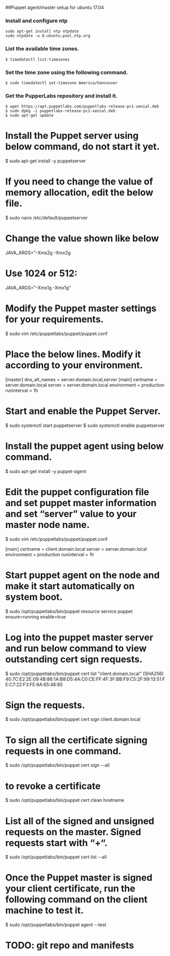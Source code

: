 ##Puppet agent/master setup for ubuntu 17.04

### Install and configure ntp
```
sudo apt-get install ntp ntpdate
sudo ntpdate -u 0.ubuntu.pool.ntp.org
```

### List the available time zones.
```
$ timedatectl list-timezones
```

### Set the time zone using the following command.
```
$ sudo timedatectl set-timezone America/Vancouver
```

### Get the PupperLabs repository and install it.
```
$ wget https://apt.puppetlabs.com/puppetlabs-release-pc1-xenial.deb
$ sudo dpkg -i puppetlabs-release-pc1-xenial.deb
$ sudo apt-get update
```

# Install the Puppet server using below command, do not start it yet.
$ sudo apt-get install -y puppetserver

# If you need to change the value of memory allocation, edit the below file.
$ sudo nano /etc/default/puppetserver

# Change the value shown like below
JAVA_ARGS="-Xms2g -Xmx2g

# Use 1024 or 512:
JAVA_ARGS="-Xms1g -Xmx1g"

# Modify the Puppet master settings for your requirements.
$ sudo vim /etc/puppetlabs/puppet/puppet.conf

# Place the below lines. Modify it according to your environment.
[master]
dns_alt_names = server.domain.local,server
[main]
certname = server.domain.local
server = server.domain.local
environment = production
runinterval = 1h

# Start and enable the Puppet Server.
$ sudo systemctl start puppetserver
$ sudo systemctl enable puppetserver

# Install the puppet agent using below command.
$ sudo apt-get install -y puppet-agent

# Edit the puppet configuration file and set puppet master information and set “server” value to your master node name.
$ sudo vim /etc/puppetlabs/puppet/puppet.conf

[main]
certname = client.domain.local
server = server.domain.local
environment = production
runinterval = 1h

# Start puppet agent on the node and make it start automatically on system boot.
$ sudo /opt/puppetlabs/bin/puppet resource service puppet ensure=running enable=true

# Log into the puppet master server and run below command to view outstanding cert sign requests.
$ sudo /opt/puppetlabs/bin/puppet cert list
"client.domain.local" (SHA256) 40:7C:E2:2E:09:4B:86:1A:B8:D5:4A:C0:CE:FF:4F:3F:BB:F9:C5:2F:99:13:51:FE:C7:22:F3:FE:6A:65:48:85

# Sign the requests.
$ sudo /opt/puppetlabs/bin/puppet cert sign client.domain.local

# To sign all the certificate signing requests in one command.
$ sudo /opt/puppetlabs/bin/puppet cert sign --all

# to revoke a certificate
$ sudo /opt/puppetlabs/bin/puppet cert clean hostname

# List all of the signed and unsigned requests on the master. Signed requests start with “+“.
$ sudo /opt/puppetlabs/bin/puppet cert list --all

# Once the Puppet master is signed your client certificate, run the following command on the client machine to test it.
$ sudo /opt/puppetlabs/bin/puppet agent --test

# TODO: git repo and manifests
